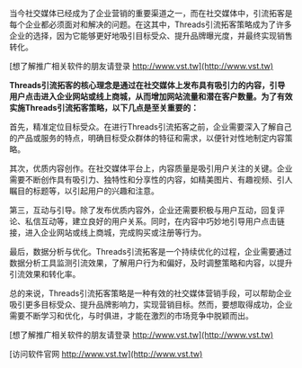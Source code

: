 当今社交媒体已经成为了企业营销的重要渠道之一，而在社交媒体中，引流拓客是每个企业都必须面对和解决的问题。在这其中，Threads引流拓客策略成为了许多企业的选择，因为它能够更好地吸引目标受众、提升品牌曝光度，并最终实现销售转化。

[想了解推广相关软件的朋友请登录 http://www.vst.tw](http://www.vst.tw)

**Threads引流拓客的核心理念是通过在社交媒体上发布具有吸引力的内容，引导用户点击进入企业网站或线上商城，从而增加网站流量和潜在客户数量。为了有效实施Threads引流拓客策略，以下几点是至关重要的：**

首先，精准定位目标受众。在进行Threads引流拓客之前，企业需要深入了解自己的产品或服务的特点，明确目标受众群体的特征和需求，以便针对性地制定内容策略。

其次，优质内容创作。在社交媒体平台上，内容质量是吸引用户关注的关键。企业需要不断创作具有吸引力、独特性和分享性的内容，如精美图片、有趣视频、引人瞩目的标题等，以引起用户的兴趣和注意。

第三，互动与引导。除了发布优质内容外，企业还需要积极与用户互动，回复评论、私信互动等，建立良好的用户关系。同时，在内容中巧妙地引导用户点击链接，进入企业网站或线上商城，完成购买或注册等行为。

最后，数据分析与优化。Threads引流拓客是一个持续优化的过程，企业需要通过数据分析工具监测引流效果，了解用户行为和偏好，及时调整策略和内容，以提升引流效果和转化率。

总的来说，Threads引流拓客策略是一种有效的社交媒体营销手段，可以帮助企业吸引更多目标受众、提升品牌影响力，实现营销目标。然而，要想取得成功，企业需要不断学习和优化，与时俱进，才能在激烈的市场竞争中脱颖而出。

[想了解推广相关软件的朋友请登录 http://www.vst.tw](http://www.vst.tw)


[访问软件官网 http://www.vst.tw](http://www.vst.tw)
